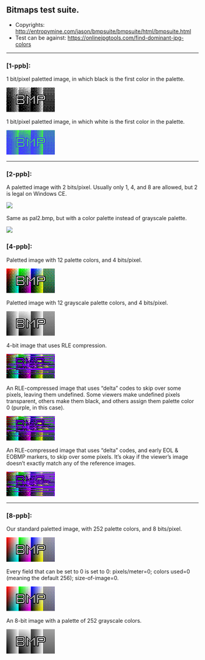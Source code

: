 ## Bitmaps test suite.

- Copyrights: http://entropymine.com/jason/bmpsuite/bmpsuite/html/bmpsuite.html
- Test can be against: https://onlinejpgtools.com/find-dominant-jpg-colors

---

### [1-ppb]:

1 bit/pixel paletted image, in which black is the first color in the palette.

![](../bitmaps_collection/1/pal1.bmp)

1 bit/pixel paletted image, in which white is the first color in the palette.

![](../bitmaps_collection/1/pal1-color-palette.bmp)

---

### [2-ppb]:

A paletted image with 2 bits/pixel. Usually only 1, 4, and 8 are allowed, but 2 is legal on Windows CE.

![](../bitmaps_collection/2/pal2-colored.bmp)

Same as pal2.bmp, but with a color palette instead of grayscale palette.

![](../bitmaps_collection/2/pal2-gray.bmp)

### [4-ppb]:

Paletted image with 12 palette colors, and 4 bits/pixel.

![](../bitmaps_collection/4/pal4-colored.bmp)

Paletted image with 12 grayscale palette colors, and 4 bits/pixel.

![](../bitmaps_collection/4/pal4-gray.bmp)

4-bit image that uses RLE compression.

![](../bitmaps_collection/4/pal4-compressed-rle.bmp)

An RLE-compressed image that uses “delta” codes to skip over some pixels, leaving them undefined. Some viewers make undefined pixels transparent, others make them black, and others assign them palette color 0 (purple, in this case).

![](../bitmaps_collection/4/pal4-rletrns.bmp)

An RLE-compressed image that uses “delta” codes, and early EOL & EOBMP markers, to skip over some pixels. It’s okay if the viewer’s image doesn’t exactly match any of the reference images.

![](../bitmaps_collection/4/pal4-rlecut.bmp)

---

### [8-ppb]:

Our standard paletted image, with 252 palette colors, and 8 bits/pixel.

![](../bitmaps_collection/8/pal8-paletted.bmp)

Every field that can be set to 0 is set to 0: pixels/meter=0; colors used=0 (meaning the default 256); size-of-image=0.

![](../bitmaps_collection/8/pal8-0.bmp)

An 8-bit image with a palette of 252 grayscale colors.

![](../bitmaps_collection/8/pal8-gray.bmp)

